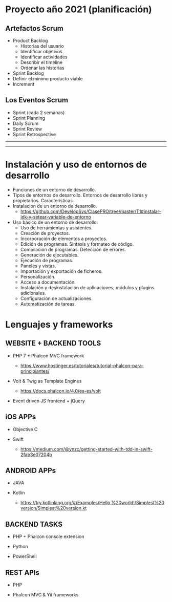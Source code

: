 # Proyecto año 2021 (planificación)

## Artefactos Scrum
- Product Backlog
  - Historias del usuario
  - Identificar objetivos
  - Identificar actividades
  - Describir el timeline
  - Ordenar las historias
- Sprint Backlog
- Definir el mínimo producto viable 
- Increment

## Los Eventos Scrum
- Sprint (cada 2 semanas)
- Sprint Planning
- Daily Scrum
- Sprint Review
- Sprint Retrospective

----------
----------

# Instalación y uso de entornos de desarrollo
- Funciones de un entorno de desarrollo.
- Tipos de entornos de desarrollo. Entornos de desarrollo libres y propietarios. Características.
- Instalación de un entorno de desarrollo.
  * https://github.com/DevelopSys/ClasePRO/tree/master/T1#instalar-jdk-y-setear-variable-de-entorno
- Uso básico de un entorno de desarrollo:
  - Uso de herramientas y asistentes.
  - Creación de proyectos.
  - Incorporación de elementos a proyectos.
  - Edición de programas. Sintaxis y formateo de código.
  - Compilación de programas. Detección de errores.
  - Generación de ejecutables.
  - Ejecución de programas.
  - Paneles y vistas.
  - Importación y exportación de ficheros.
  - Personalización.
  - Acceso a documentación.
  - Instalación y desinstalación de aplicaciones, módulos y plugins adicionales.
  - Configuración de actualizaciones.
  - Automatización de tareas.
  
# Lenguajes y frameworks

## WEBSITE + BACKEND TOOLS

- PHP 7 + Phalcon MVC framework
  * https://www.hostinger.es/tutoriales/tutorial-phalcon-para-principiantes/

- Volt & Twig as Template Engines
  * https://docs.phalcon.io/4.0/es-es/volt

- Event driven JS frontend + jQuery

## iOS APPs

- Objective C

- Swift 
  * https://medium.com/@ynzc/getting-started-with-tdd-in-swift-2fab3e07204b

## ANDROID APPs

- JAVA

- Kotlin 
  * https://try.kotlinlang.org/#/Examples/Hello,%20world!/Simplest%20version/Simplest%20version.kt

## BACKEND TASKS

- PHP + Phalcon console extension

- Python

- PowerShell

## REST APIs

- PHP

- Phalcon MVC & Yii frameworks
